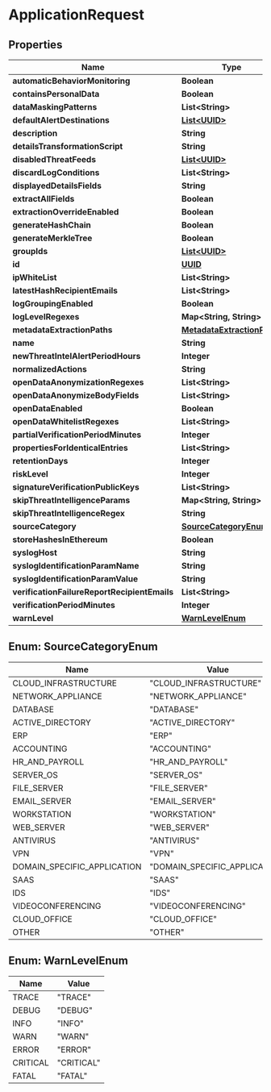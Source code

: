 
# ApplicationRequest

## Properties
Name | Type | Description | Notes
------------ | ------------- | ------------- | -------------
**automaticBehaviorMonitoring** | **Boolean** |  |  [optional]
**containsPersonalData** | **Boolean** |  |  [optional]
**dataMaskingPatterns** | **List&lt;String&gt;** |  |  [optional]
**defaultAlertDestinations** | [**List&lt;UUID&gt;**](UUID.md) |  |  [optional]
**description** | **String** |  |  [optional]
**detailsTransformationScript** | **String** |  |  [optional]
**disabledThreatFeeds** | [**List&lt;UUID&gt;**](UUID.md) |  |  [optional]
**discardLogConditions** | **List&lt;String&gt;** |  |  [optional]
**displayedDetailsFields** | **String** |  |  [optional]
**extractAllFields** | **Boolean** |  |  [optional]
**extractionOverrideEnabled** | **Boolean** |  |  [optional]
**generateHashChain** | **Boolean** |  |  [optional]
**generateMerkleTree** | **Boolean** |  |  [optional]
**groupIds** | [**List&lt;UUID&gt;**](UUID.md) |  |  [optional]
**id** | [**UUID**](UUID.md) |  |  [optional]
**ipWhiteList** | **List&lt;String&gt;** |  |  [optional]
**latestHashRecipientEmails** | **List&lt;String&gt;** |  |  [optional]
**logGroupingEnabled** | **Boolean** |  |  [optional]
**logLevelRegexes** | **Map&lt;String, String&gt;** |  |  [optional]
**metadataExtractionPaths** | [**MetadataExtractionPaths**](MetadataExtractionPaths.md) |  |  [optional]
**name** | **String** |  |  [optional]
**newThreatIntelAlertPeriodHours** | **Integer** |  |  [optional]
**normalizedActions** | **String** |  |  [optional]
**openDataAnonymizationRegexes** | **List&lt;String&gt;** |  |  [optional]
**openDataAnonymizeBodyFields** | **List&lt;String&gt;** |  |  [optional]
**openDataEnabled** | **Boolean** |  |  [optional]
**openDataWhitelistRegexes** | **List&lt;String&gt;** |  |  [optional]
**partialVerificationPeriodMinutes** | **Integer** |  |  [optional]
**propertiesForIdenticalEntries** | **List&lt;String&gt;** |  |  [optional]
**retentionDays** | **Integer** |  |  [optional]
**riskLevel** | **Integer** |  |  [optional]
**signatureVerificationPublicKeys** | **List&lt;String&gt;** |  |  [optional]
**skipThreatIntelligenceParams** | **Map&lt;String, String&gt;** |  |  [optional]
**skipThreatIntelligenceRegex** | **String** |  |  [optional]
**sourceCategory** | [**SourceCategoryEnum**](#SourceCategoryEnum) |  |  [optional]
**storeHashesInEthereum** | **Boolean** |  |  [optional]
**syslogHost** | **String** |  |  [optional]
**syslogIdentificationParamName** | **String** |  |  [optional]
**syslogIdentificationParamValue** | **String** |  |  [optional]
**verificationFailureReportRecipientEmails** | **List&lt;String&gt;** |  |  [optional]
**verificationPeriodMinutes** | **Integer** |  |  [optional]
**warnLevel** | [**WarnLevelEnum**](#WarnLevelEnum) |  |  [optional]


<a name="SourceCategoryEnum"></a>
## Enum: SourceCategoryEnum
Name | Value
---- | -----
CLOUD_INFRASTRUCTURE | &quot;CLOUD_INFRASTRUCTURE&quot;
NETWORK_APPLIANCE | &quot;NETWORK_APPLIANCE&quot;
DATABASE | &quot;DATABASE&quot;
ACTIVE_DIRECTORY | &quot;ACTIVE_DIRECTORY&quot;
ERP | &quot;ERP&quot;
ACCOUNTING | &quot;ACCOUNTING&quot;
HR_AND_PAYROLL | &quot;HR_AND_PAYROLL&quot;
SERVER_OS | &quot;SERVER_OS&quot;
FILE_SERVER | &quot;FILE_SERVER&quot;
EMAIL_SERVER | &quot;EMAIL_SERVER&quot;
WORKSTATION | &quot;WORKSTATION&quot;
WEB_SERVER | &quot;WEB_SERVER&quot;
ANTIVIRUS | &quot;ANTIVIRUS&quot;
VPN | &quot;VPN&quot;
DOMAIN_SPECIFIC_APPLICATION | &quot;DOMAIN_SPECIFIC_APPLICATION&quot;
SAAS | &quot;SAAS&quot;
IDS | &quot;IDS&quot;
VIDEOCONFERENCING | &quot;VIDEOCONFERENCING&quot;
CLOUD_OFFICE | &quot;CLOUD_OFFICE&quot;
OTHER | &quot;OTHER&quot;


<a name="WarnLevelEnum"></a>
## Enum: WarnLevelEnum
Name | Value
---- | -----
TRACE | &quot;TRACE&quot;
DEBUG | &quot;DEBUG&quot;
INFO | &quot;INFO&quot;
WARN | &quot;WARN&quot;
ERROR | &quot;ERROR&quot;
CRITICAL | &quot;CRITICAL&quot;
FATAL | &quot;FATAL&quot;



